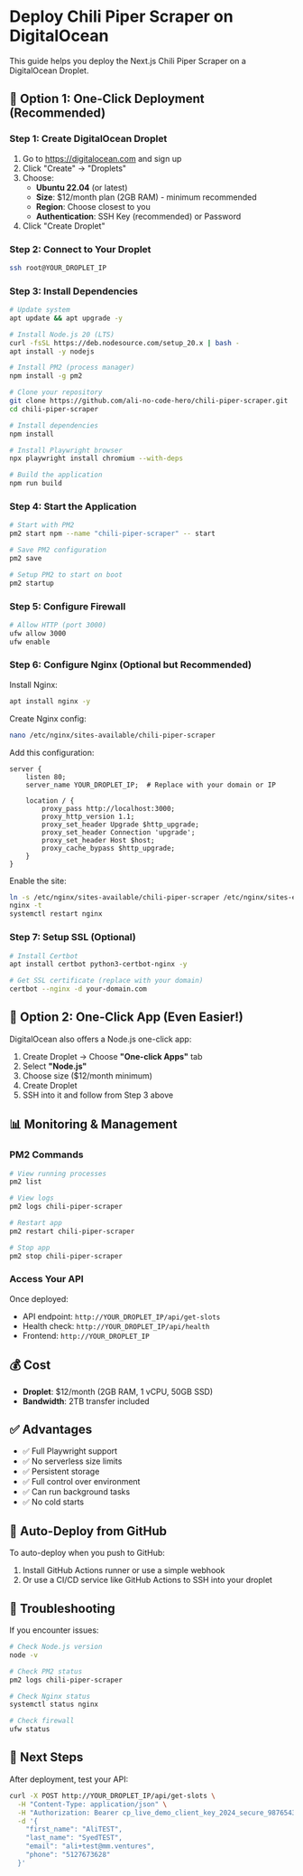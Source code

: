 # Deploy Chili Piper Scraper on DigitalOcean

This guide helps you deploy the Next.js Chili Piper Scraper on a DigitalOcean Droplet.

## 🚀 Option 1: One-Click Deployment (Recommended)

### Step 1: Create DigitalOcean Droplet

1. Go to https://digitalocean.com and sign up
2. Click "Create" → "Droplets"
3. Choose:
   - **Ubuntu 22.04** (or latest)
   - **Size**: $12/month plan (2GB RAM) - minimum recommended
   - **Region**: Choose closest to you
   - **Authentication**: SSH Key (recommended) or Password
4. Click "Create Droplet"

### Step 2: Connect to Your Droplet

```bash
ssh root@YOUR_DROPLET_IP
```

### Step 3: Install Dependencies

```bash
# Update system
apt update && apt upgrade -y

# Install Node.js 20 (LTS)
curl -fsSL https://deb.nodesource.com/setup_20.x | bash -
apt install -y nodejs

# Install PM2 (process manager)
npm install -g pm2

# Clone your repository
git clone https://github.com/ali-no-code-hero/chili-piper-scraper.git
cd chili-piper-scraper

# Install dependencies
npm install

# Install Playwright browser
npx playwright install chromium --with-deps

# Build the application
npm run build
```

### Step 4: Start the Application

```bash
# Start with PM2
pm2 start npm --name "chili-piper-scraper" -- start

# Save PM2 configuration
pm2 save

# Setup PM2 to start on boot
pm2 startup
```

### Step 5: Configure Firewall

```bash
# Allow HTTP (port 3000)
ufw allow 3000
ufw enable
```

### Step 6: Configure Nginx (Optional but Recommended)

Install Nginx:
```bash
apt install nginx -y
```

Create Nginx config:
```bash
nano /etc/nginx/sites-available/chili-piper-scraper
```

Add this configuration:
```nginx
server {
    listen 80;
    server_name YOUR_DROPLET_IP;  # Replace with your domain or IP

    location / {
        proxy_pass http://localhost:3000;
        proxy_http_version 1.1;
        proxy_set_header Upgrade $http_upgrade;
        proxy_set_header Connection 'upgrade';
        proxy_set_header Host $host;
        proxy_cache_bypass $http_upgrade;
    }
}
```

Enable the site:
```bash
ln -s /etc/nginx/sites-available/chili-piper-scraper /etc/nginx/sites-enabled/
nginx -t
systemctl restart nginx
```

### Step 7: Setup SSL (Optional)

```bash
# Install Certbot
apt install certbot python3-certbot-nginx -y

# Get SSL certificate (replace with your domain)
certbot --nginx -d your-domain.com
```

## 🚀 Option 2: One-Click App (Even Easier!)

DigitalOcean also offers a Node.js one-click app:

1. Create Droplet → Choose **"One-click Apps"** tab
2. Select **"Node.js"**
3. Choose size ($12/month minimum)
4. Create Droplet
5. SSH into it and follow from Step 3 above

## 📊 Monitoring & Management

### PM2 Commands

```bash
# View running processes
pm2 list

# View logs
pm2 logs chili-piper-scraper

# Restart app
pm2 restart chili-piper-scraper

# Stop app
pm2 stop chili-piper-scraper
```

### Access Your API

Once deployed:
- API endpoint: `http://YOUR_DROPLET_IP/api/get-slots`
- Health check: `http://YOUR_DROPLET_IP/api/health`
- Frontend: `http://YOUR_DROPLET_IP`

## 💰 Cost

- **Droplet**: $12/month (2GB RAM, 1 vCPU, 50GB SSD)
- **Bandwidth**: 2TB transfer included

## ✅ Advantages

- ✅ Full Playwright support
- ✅ No serverless size limits
- ✅ Persistent storage
- ✅ Full control over environment
- ✅ Can run background tasks
- ✅ No cold starts

## 🔄 Auto-Deploy from GitHub

To auto-deploy when you push to GitHub:

1. Install GitHub Actions runner or use a simple webhook
2. Or use a CI/CD service like GitHub Actions to SSH into your droplet

## 🐛 Troubleshooting

If you encounter issues:

```bash
# Check Node.js version
node -v

# Check PM2 status
pm2 logs chili-piper-scraper

# Check Nginx status
systemctl status nginx

# Check firewall
ufw status
```

## 📝 Next Steps

After deployment, test your API:
```bash
curl -X POST http://YOUR_DROPLET_IP/api/get-slots \
  -H "Content-Type: application/json" \
  -H "Authorization: Bearer cp_live_demo_client_key_2024_secure_987654321fedcba" \
  -d '{
    "first_name": "AliTEST",
    "last_name": "SyedTEST",
    "email": "ali+test@mm.ventures",
    "phone": "5127673628"
  }'
```



